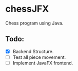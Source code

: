 # chessJFX
Chess program using Java.

## Todo:
- [x] Backend Structure.
- [ ] Test all piece movement.
- [ ] Implement JavaFX frontend.
